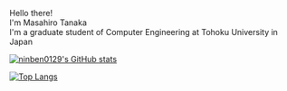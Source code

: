 Hello there!<br>I'm Masahiro Tanaka<br>I'm a graduate student of Computer Engineering at Tohoku University in Japan


[![ninben0129's GitHub stats](https://github-readme-stats.vercel.app/api?username=ninben0129&theme=vue-dark&show_icons=true)](https://github.com/ninben0129/github-readme-stats)

[![Top Langs](https://github-readme-stats.vercel.app/api/top-langs/?username=ninben0129&theme=vue-dark&show_icons=true&layout=compact)](https://github.com/ninben0129/github-readme-stats)
